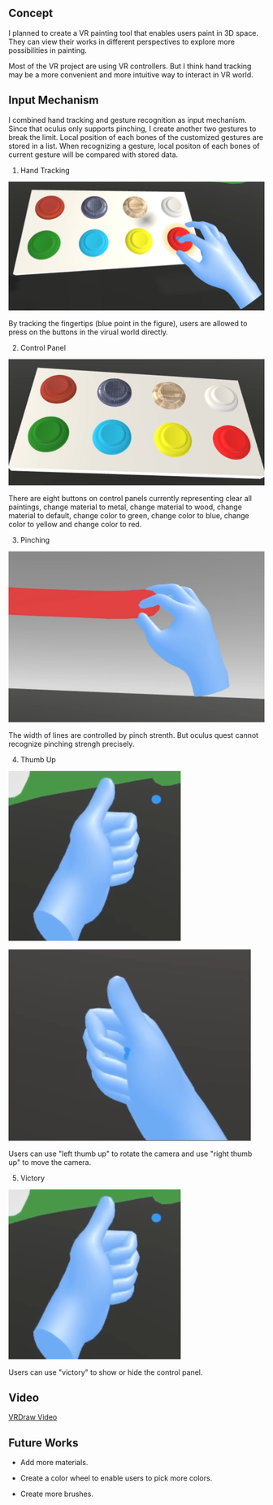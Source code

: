 ## Concept

I planned to create a VR painting tool that enables users paint in 3D space. They can view their works in different perspectives to explore more possibilities in painting.

Most of the VR project are using VR controllers. But I think hand tracking may be a more convenient and more intuitive way to interact in VR world.

## Input Mechanism

I combined hand tracking and gesture recognition as input mechanism. Since that oculus only supports pinching, I create another two gestures to break the limit. Local position of each bones of the customized gestures are stored in a list. When recognizing a gesture, local positon of each bones of current gesture will be compared with stored data.

1. Hand Tracking

![HandTracking](images/HandTracking.png)

By tracking the fingertips (blue point in the figure), users are allowed to press on the buttons in the virual world directly.

2. Control Panel

![Control Panel](images/ControlPanel.png)

There are eight buttons on control panels currently representing clear all paintings, change material to metal, change material to wood, change material to default, change color to green, change color to blue, change color to yellow and change color to red.

3. Pinching

![Pinching](images/Pinching.png)

The width of lines are controlled by pinch strenth. But oculus quest cannot recognize pinching strengh precisely.

4. Thumb Up

![LThumbUp](images/LThumbUp.png)

![RThumbUp](images/RThumbUp.png)

Users can use "left thumb up" to rotate the camera and use "right thumb up" to move the camera.

5. Victory

![Victory](images/LThumbUp.png)

Users can use "victory" to show or hide the control panel.

## Video

[VRDraw Video](https://youtu.be/rcc84lPHZ1Y)

## Future Works

* Add more materials.

* Create a color wheel to enable users to pick more colors.

* Create more brushes.